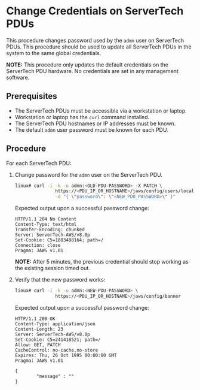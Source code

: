 # Change Credentials on ServerTech PDUs

This procedure changes password used by the `admn` user on ServerTech PDUs. 
This procedure should be used to update all ServerTech PDUs in the system to 
the same global credentials.

**NOTE:** This procedure only updates the default credentials on the 
ServerTech PDU hardware. No credentials are set in any management software.

## Prerequisites

- The ServerTech PDUs must be accessible via a workstation or laptop.
- Workstation or laptop has the `curl` command installed.
- The ServerTech PDU hostnames or IP addresses must be known.
- The default `admn` user password must be known for each PDU.

## Procedure

For each ServerTech PDU:

1. Change password for the `admn` user on the ServerTech PDU. 
    
   ```bash
   linux# curl -i -k -u admn:<OLD-PDU-PASSWORD> -X PATCH \
                  https://<PDU_IP_OR_HOSTNAME>/jaws/config/users/local/admn \
                  -d "{ \"password\": \"<NEW_PDU_PASSWORD>\" }"
   ```

   Expected output upon a successful password change:
   
   ```
   HTTP/1.1 204 No Content
   Content-Type: text/html
   Transfer-Encoding: chunked
   Server: ServerTech-AWS/v8.0p
   Set-Cookie: C5=1883488164; path=/
   Connection: close
   Pragma: JAWS v1.01
   ```

   **NOTE:** After 5 minutes, the previous credential should stop working as the existing session timed out.

1. Verify that the new password works:
   
   ```bash
   linux# curl -i -k -u admn:<NEW-PDU-PASSWORD> \
                  https://<PDU_IP_OR_HOSTNAME>/jaws/config/banner
   ```
   
   Expected output upon a successful password change:
   
   ```
   HTTP/1.1 200 OK
   Content-Type: application/json
   Content-Length: 23
   Server: ServerTech-AWS/v8.0p
   Set-Cookie: C5=241418521; path=/
   Allow: GET, PATCH
   CacheControl: no-cache,no-store
   Expires: Thu, 26 Oct 1995 00:00:00 GMT
   Pragma: JAWS v1.01

   {
           "message" : ""
   }
   ```




